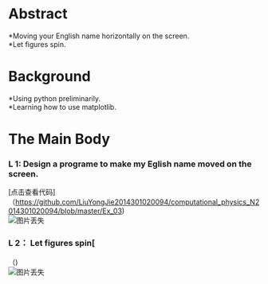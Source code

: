 # Abstract
 *Moving your English name horizontally on the screen.  
 *Let figures spin.

# Background
 *Using python preliminarily.  
 *Learning how to use matplotlib.

# The Main Body

### L 1:  Design a programe to make my Eglish name moved on the screen.
  [点击查看代码]（https://github.com/LiuYongJie2014301020094/computational_physics_N2014301020094/blob/master/Ex_03)  
 ![图片丢失]()

### L 2： Let figures spin[
 （)  
  ![图片丢失]()

